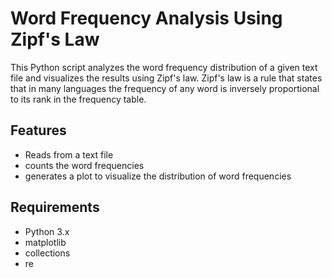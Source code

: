 # Word Frequency Analysis Using Zipf's Law

This Python script analyzes the word frequency distribution of a given text file and visualizes the results using Zipf's law. 
Zipf's law is a rule that states that in many languages the frequency of any word is inversely proportional to its rank in the frequency table. 

## Features
- Reads from a text file
- counts the word frequencies
- generates a plot to visualize the distribution of word frequencies

## Requirements
- Python 3.x
- matplotlib
- collections
- re
